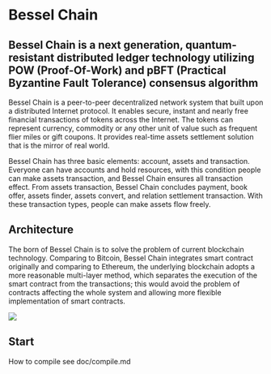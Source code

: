 # Bessel Chain

## Bessel Chain is a next generation, quantum-resistant distributed ledger technology utilizing POW (Proof-Of-Work) and pBFT (Practical Byzantine Fault Tolerance) consensus algorithm

Bessel Chain is a peer-to-peer decentralized network system that built upon a distributed Internet protocol. It enables secure, instant and nearly free financial transactions of tokens across the Internet. The tokens can represent currency, commodity or any other unit of value such as frequent flier miles or gift coupons. It provides real-time assets settlement solution that is the mirror of real world.


Bessel Chain has three basic elements: account, assets and transaction. Everyone can have accounts and hold resources, with this condition people can make assets transaction, and Bessel Chain ensures all transaction effect. From assets transaction, Bessel Chain concludes payment, book offer, assets finder, assets convert, and relation settlement transaction. With these transaction types, people can make assets flow freely.

## Architecture ##
The born of Bessel Chain is to solve the problem of current blockchain technology. Comparing to Bitcoin, Bessel Chain integrates smart contract originally and comparing to Ethereum, the underlying blockchain adopts a more reasonable multi-layer method, which separates the execution of the smart contract from the transactions; this would avoid the problem of contracts affecting the whole system and allowing more flexible implementation of smart contracts.

![](images/architecture.png)


## Start ##

How to compile see doc/compile.md

